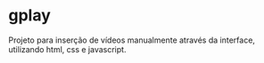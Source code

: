 # gplay
Projeto para inserção de vídeos manualmente através da interface, utilizando html, css e javascript.
